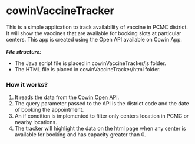 # cowinVaccineTracker
This is a simple application to track availability of vaccine in PCMC district. It will show the vaccines that are available for booking slots at particular centers.
This app is created using the Open API available on Cowin App.</br></br>
***File structure:***
- The Java script file is placed in cowinVaccineTracker/js folder.
- The HTML file is placed in cowinVaccineTracker/html folder.
### How it works?
1. It reads the data from the [Cowin Open API](https://cdn-api.co-vin.in/api/v2/appointment/sessions/calendarByDistrict).
2. The query parameter passed to the API is the district code and the date of booking the appointment.
3. An if condition is implemented to filter only centers location in PCMC or nearby locations.
4. The tracker will highlight the data on the html page when any center is available for booking and has capacity greater than 0.
